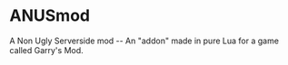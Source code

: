 ANUSmod
=======

A Non Ugly Serverside mod -- An &quot;addon&quot; made in pure Lua for a game called Garry&#39;s Mod.